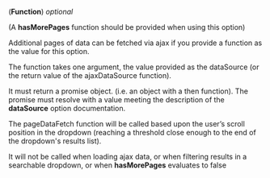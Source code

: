 <!-- pageDataFetch -->
(**Function**) *optional*

(A **hasMorePages** function should be provided when using this option)

Additional pages of data can be fetched via ajax if you provide a function as the value for this option. 

The function takes one argument, the value provided as the dataSource (or the return value of the ajaxDataSource function). 

It must return a promise object. (i.e. an object with a then function). The promise must resolve with a value meeting the description of the **dataSource** option documentation. 

The pageDataFetch function will be called based upon the user’s scroll position in the dropdown (reaching a threshold close enough to the end of the dropdown's results list). 

It will not be called when loading ajax data, or when filtering results in a searchable dropdown, or when **hasMorePages** evaluates to false
